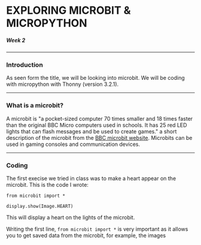 # EXPLORING MICROBIT & MICROPYTHON
##### Week 2
***
### Introduction
As seen form the title, we will be looking into microbit. We will be coding with micropython with Thonny 
(version 3.2.1).
***
### What is a microbit?
A microbit is "a pocket-sized computer 70 times smaller and 18 times faster than the original BBC Micro computers used in schools. It has 25 red LED lights that can flash messages and be used to create games." a short description of the microbit from the [BBC microbit website](https://support.microbit.org/support/solutions/articles/19000013983-what-is-a-micro-bit-).
Microbits can be used in gaming consoles and communication devices.
***
### Coding
The first execise we tried in class was to make a heart appear on the microbit.
This is the code I wrote:
```
from microbit import *

display.show(Image.HEART)
```
This will display a heart on the lights of the microbit.

Writing the first line, `from microbit import *` is very important as it allows you to get saved data from the microbit, for example, the images

